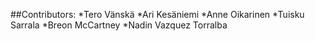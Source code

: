 ##Contributors:
*Tero Vänskä
*Ari Kesäniemi
*Anne Oikarinen
*Tuisku Sarrala
*Breon McCartney
*Nadin Vazquez Torralba
